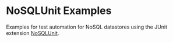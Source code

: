 # NoSQLUnit Examples

Examples for test automation for NoSQL datastores using the JUnit extension [NoSQLUnit](https://github.com/lordofthejars/nosql-unit).

